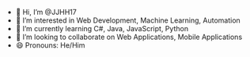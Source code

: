 - 👋 Hi, I’m @JJHH17
- 👀 I’m interested in Web Development, Machine Learning, Automation 
- 🌱 I’m currently learning C#, Java, JavaScript, Python
- 💞️ I’m looking to collaborate on Web Applications, Mobile Applications
- 😄 Pronouns: He/Him

<!---
JJHH17/JJHH17 is a ✨ special ✨ repository because its `README.md` (this file) appears on your GitHub profile.
You can click the Preview link to take a look at your changes.
--->
